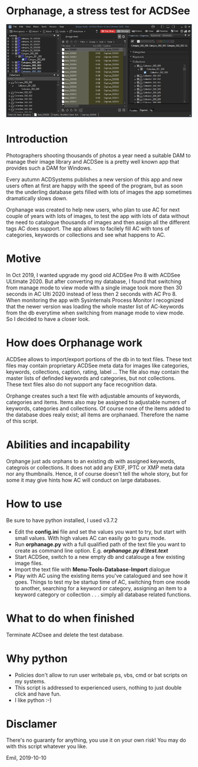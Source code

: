 # Orphanage, a stress test for ACDSee

![Screenshot](Screenshot.jpg)

# Introduction
Photographers shooting thousands of photos a year need a suitable DAM to manage their image library and ACDSee is a pretty well known app that provides such a DAM for Windows.

Every autumn ACDSystems publishes a new version of this app and new users often at first are happy with the speed of the program, but as soon the the underling database gets filled with lots of images the app sometimes dramatically slows down. 

Orphanage was created to help new users, who plan to use AC for next couple of years with lots of images, to test the app with lots of data without the need to catalogue thousands of images and then assign all the different tags AC does support. The app allows to facilely fill AC with tons of categories, keywords or collections and see what happens to AC.

# Motive
In Oct 2019, I wanted upgrade my good old ACDSee Pro 8 with ACDSee ULtimate 2020. But after converting my database, I found that switching from manage mode to view mode with a single image took more then 30 seconds in AC Ulti 2020 instead of less then 2 seconds with AC Pro 8. When monitoring the app with Sysinternals Process Monitor I recognized that the newer version was loading the whole master list of AC-keywords from the db everytime when switching from manage mode to view mode. So I decided to have a closer look.

# How does Orphanage work
ACDSee allows to import/export portions of the db in to text files. These text files may contain proprietary ACDSee meta data for images like categories, keywords, collections, caption, rating, label ... The file also may contain the master lists of definded keywords and categories, but not collections. These text files also do not support any face recognition data.

Orphange creates such a text file with adjustable amounts of keywords, categories and items. Items also may be assigned to adjustable numers of keywords, categories and collections. Of course none of the items added to the database does realy exist; all items are orphanaed. Therefore the name of this script. 

# Abilities and incapability
Orphange just ads orphans to an existing db with assigned keywords, categrois or collections. It does not add any EXIF, IPTC or XMP meta data nor any thumbnails. Hence, it of course doesn't tell the whole story, but for some it may give hints how AC will conduct on large databases. 

# How to use
Be sure to have python installed, I used v3.7.2
* Edit the **config.ini** file and set the values you want to try, but start with small values. With high values AC can easily go to guru mode. 
* Run **orphanage.py** with a full qualified path of the text file you want to create as command line option. E.g. ***orphanage.py d:\test.text***
* Start ACDSee, switch to a new empty db and catalouge a few existing image files.
* Import the text file with **Menu-Tools-Database-Import** dialogue
* Play with AC using the existing items you've catalogued and see how it goes. Things to test my be startup time of AC, switching from one mode to another, searching for a keyword or category, assigning an item to a keyword category or collection . . . simply all database related functions. 

# What to do when finished 
Terminate ACDsee and delete the test database.

# Why python
* Policies don't allow to run user writebale ps, vbs, cmd or bat scripts on my systems.
* This script is addressed to experienced users, nothing to just double click and have fun.
* I like python :-)

# Disclamer
There's no guaranty for anything, you use it on your own risk!
You may do with this script whatever you like. 


Emil, 2019-10-10


